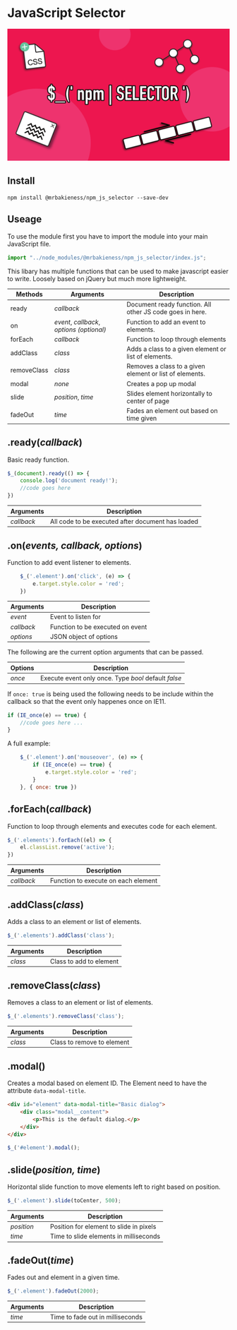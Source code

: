 # JavaScript Selector

![Selector][logo]

[logo]: https://github.com/MrBakieness/npm_js_selector/blob/master/logo.png?raw=true "Logo Title Text 2"

## Install

```
npm install @mrbakieness/npm_js_selector --save-dev
```

## Useage

To use the module first you have to import the module into your main JavaScript file.

```javascript
import "../node_modules/@mrbakieness/npm_js_selector/index.js";
```

This libary has multiple functions that can be used to make javascript easier to write. Loosely based on jQuery but much more lightweight.

| Methods     | Arguments                                 | Description                                                 |
| ----------- | ----------------------------------------- | ----------------------------------------------------------- |
| ready       | *callback*                                | Document ready function. All other JS code goes in here.    |
| on          | *event*, *callback*, *options (optional)* | Function to add an event to elements.                       |
| forEach     | *callback*                                | Function to loop through elements                           |
| addClass    | *class*                                   | Adds a class to a given element or list of elements.                                                                                                               |
| removeClass | *class*                                   | Removes a class to a given element or list of elements.                                                                                                               |
| modal       | *none*                                    | Creates a pop up modal                                      |
| slide       | *position*, *time*                        | Slides element horizontally to center of page               |
| fadeOut     | *time*                                    | Fades an element out based on time given                    |

## .ready(*callback*)

Basic ready function.

```javascript
$_(document).ready(() => {
    console.log('document ready!');
    //code goes here
})
```

| Arguments    | Description                                        |
| ------------ | -------------------------------------------------- |
| *callback*   | All code to be executed after document has loaded  |

## .on(*events, callback, options*)

Function to add event listener to elements.

```javascript
    $_('.element').on('click', (e) => {
        e.target.style.color = 'red';
    })
```

| Arguments    | Description                      |
| ------------ | -------------------------------- |
| *event*      | Event to listen for              |
| *callback*   | Function to be executed on event |
| *options*    | JSON object of options           |

The following are the current option arguments that can be passed.

| Options   | Description                                             |
| --------- | ------------------------------------------------------- |
| *once*    | Execute event only once. Type *bool*  default *false*   |

If <code>once: true</code> is being used the following needs to be include within the callback so that the event only happenes once on IE11.

```javascript
if (IE_once(e) == true) {
    //code goes here ...
}
```

A full example:

```javascript
    $_('.element').on('mouseover', (e) => {
        if (IE_once(e) == true) {
            e.target.style.color = 'red';
        }
    }, { once: true })
```

## .forEach(*callback*)

Function to loop through elements and executes code for each element.

```javascript
$_('.elements').forEach((el) => {
    el.classList.remove('active');
})
```

| Arguments    | Description                          |
| ------------ | ------------------------------------ |
| *callback*   | Function to execute on each element  |

## .addClass(*class*)

Adds a class to an element or list of elements.

```javascript
$_('.elements').addClass('class');
```

| Arguments | Description              |
| --------- | ------------------------ |
| *class*   | Class to add to element  |

## .removeClass(*class*)

Removes a class to an element or list of elements.

```javascript
$_('.elements').removeClass('class');
```

| Arguments | Description                 |
| --------- | --------------------------- |
| *class*   | Class to remove to element  |

## .modal()

Creates a modal based on element ID. The Element need to have the attribute <code>data-modal-title</code>.

```html
<div id="element" data-modal-title="Basic dialog">
    <div class="modal__content">
        <p>This is the default dialog.</p>
    </div>
</div>
```

```javascript
$_('#element').modal();
```

## .slide(*position, time*)

Horizontal slide function to move elements left to right based on position.

```javascript
$_('.element').slide(toCenter, 500);
```

| Arguments  | Description              |
| ---------- | ------------------------ |
| *position* | Position for element to slide in pixels|
| *time*     | Time to slide elements in milliseconds |

## .fadeOut(*time*)

Fades out and element in a given time.

```javascript
$_('.element').fadeOut(2000);
```

| Arguments | Description                      |
| --------- | -------------------------------- |
| *time*    | Time to fade out in milliseconds |
